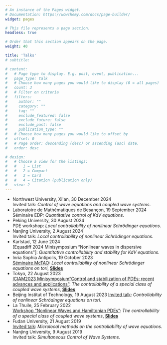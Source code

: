 ```yaml
---
# An instance of the Pages widget.
# Documentation: https://wowchemy.com/docs/page-builder/
widget: pages

# This file represents a page section.
headless: true

# Order that this section appears on the page.
weight: 40

title: 'Talks'
# subtitle:

# content:
#   # Page type to display. E.g. post, event, publication...
#   page_type: talk
#   # Choose how many pages you would like to display (0 = all pages)
#   count: 3
#   # Filter on criteria
#   filters:
#     author: ""
#     category: ""
#     tag: ""
#     exclude_featured: false
#     exclude_future: false
#     exclude_past: false
#     publication_type: ""
#   # Choose how many pages you would like to offset by
#   offset: 0
#   # Page order: descending (desc) or ascending (asc) date.
#   order: desc

# design:
#   # Choose a view for the listings:
#   #   1 = List
#   #   2 = Compact
#   #   3 = Card
#   #   4 = Citation (publication only)
#   view: 2
---
```


- Northwest University, Xi'an, 30 December 2024\
  Invited talk: *Control of wave equations and coupled wave systems*.
- Laboratoire de Mathématiques de Besançon, 19 September 2024\
  Séminaire EDP: *Quantitative control of KdV equations*.
- Peking University, 30 August 2024\
  PDE workshop: *Local controllability of nonlinear Schrödinger equations*.
- Nanjing University, 2 August 2024\
  Invited talk: *Local controllability of nonlinear Schrödinger equations*.
- Karlstad, 12 June 2024\
  [Equadiff 2024 Minisymposium “Nonlinear waves in dispersive equations"]: *Quantitative
controllability and stability for KdV equations*.
- Inria Sophia Antipolis, 19 October 2023\
  [Séminaire McTAO](https://team.inria.fr/mctao/seminaire-mctao-jingrui-niu-ljll-sorbonne-universite-19-octobre-2023/): *Local controllability of nonlinear Schrödinger equations on tori*, [**Slides**](media/McTaoSlides.pdf)
- Tokyo, 22 August 2023\
  [ICIAM2023 Minisymposium“Control and stabilization of PDEs: recent advances and applications”](https://iciam2023.org/registered_data?id=00854): *The controllability of a special class of coupled wave systems*, [**Slides**](media/ICIAM.pdf)
- Beijing Institut of Technology, 19 August 2023
  [Invited talk](https://math.bit.edu.cn/docs/2023-08/c9d73b2acd5343d1aaa8efa3835ebd3f.pdf): *Controllability of nonlinear Schrödinger equations on tori*.
- La Thuile, 25 February 2022\
  [Workshop “Nonlinear Waves and Hamiltonian PDEs”](https://anadel.math.cnrs.fr/workshops-and-conferences/lathuile2022/): *The controllability of a special class of coupled wave systems*, [**Slides**](media/LaThuile.pdf)
- Fudan University, 21 August 2019\
  [Invited talk](https://math.fudan.edu.cn/37/d0/c30472a407504/page.htm):  *Microlocal methods on the controllability of wave equations*.
- Nanjing University, 9 August 2019\
  Invited talk: *Simultaneous Control of Wave Systems*.

